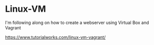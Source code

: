 # Linux-VM
I'm following along on how to create a webserver using Virtual Box and Vagrant

https://www.tutorialworks.com/linux-vm-vagrant/
